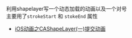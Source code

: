 利用shapelayer写一个动态加载的动画以及一个对号  
主要用了`strokeStart` 和 `stokeEnd` 属性
- [iOS动画之CAShapeLayer(一)提交动画](http://www.jianshu.com/p/492a151ba25bi)
